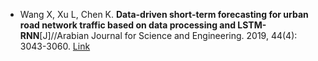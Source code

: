 * Wang X, Xu L, Chen K. <b>Data-driven short-term forecasting for urban road network traffic based on data processing and LSTM-RNN</b>[J]//Arabian Journal for Science and Engineering. 2019, 44(4): 3043-3060. [Link](https://link.springer.com/article/10.1007/s13369-018-3390-0)
